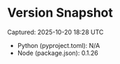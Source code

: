 # Version Snapshot

Captured: 2025-10-20 18:28 UTC

- Python (pyproject.toml): N/A
- Node (package.json):    0.1.26

